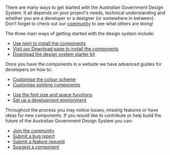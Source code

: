 There are many ways to get started with the Australian Government Design System. It all depends on your project's needs, technical understanding and whether you are a developer or a designer (or somewhere in between). Don’t forget to check out our [community](https://community.digital.gov.au/c/designsystem) to see what others are doing!

The three main ways of getting started with the design system include:

- [Use npm to install the components](get-started/npm-install)
- [Visit our Download page to install the components](get-started/download-page)
- [Download the design system starter kit](get-started/starter-kit)
<!-- - [Design assets in sketch](get-started/design-assets) -->

Once you have the components in a website we have advanced guides for developers on how to:

- [Customise the colour scheme](get-started/customise-color)
- [Customise existing components](get-started/customise-components)
<!-- - [Create new components](get-started/create-components) -->
- [Use the font size and space functions](get-started/font-size-space)
- [Set up a development environment](get-started/development-environment)

Throughout the process you may notice issues, missing features or have ideas for new components. If you would like to contribute or help build the future of the Australian Government Design System you can:

- [Join the community](/community)
- [Submit a bug report](https://github.com/govau/uikit/issues/new?template=----bug-report.md)
- [Submit a feature request](https://github.com/govau/uikit/issues/new?template=---feature-request.md)
- [Suggest a component](https://community.digital.gov.au/c/designsystem/suggest-a-component)
